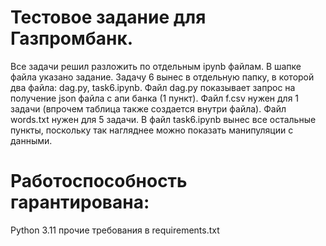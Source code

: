 # Тестовое задание для Газпромбанк. 

Все задачи решил разложить по отдельным ipynb файлам. В шапке файла указано задание. 
Задачу 6 вынес в отдельную папку, в которой два файла: dag.py, task6.ipynb. Файл dag.py показывает запрос на получение json файла с апи банка (1 пункт).
Файл f.csv нужен для 1 задачи (впрочем таблица также создается внутри файла). Файл words.txt нужен для 5 задачи.
В файл task6.ipynb вынес все остальные пункты, поскольку так нагляднее можно показать манипуляции с данными.

# Работоспособность гарантирована:
Python 3.11
прочие требования в requirements.txt

